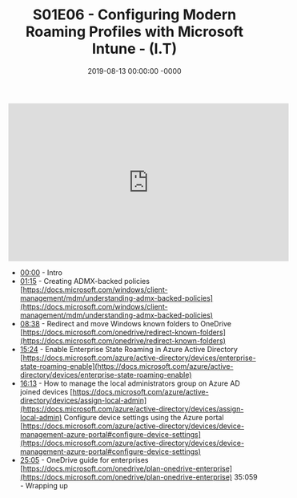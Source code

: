 ﻿---
layout: post
title: "S01E06 - Configuring Modern Roaming Profiles with Microsoft Intune - (I.T)"
date: 2019-08-13 00:00:00 -0000
categories:
---

<iframe loading="lazy" width="560" height="315" src="https://www.youtube.com/embed/SzyQ9QH333Q" title="YouTube video player" frameborder="0" allow="accelerometer; autoplay; clipboard-write; encrypted-media; gyroscope; picture-in-picture" allowfullscreen></iframe>

* [00:00](https://www.youtube.com/watch?v=SzyQ9QH333Q&t=0s) - Intro
* [01:15](https://www.youtube.com/watch?v=SzyQ9QH333Q&t=75s) - Creating ADMX-backed policies
[https://docs.microsoft.com/windows/client-management/mdm/understanding-admx-backed-policies](https://docs.microsoft.com/windows/client-management/mdm/understanding-admx-backed-policies)
* [08:38](https://www.youtube.com/watch?v=SzyQ9QH333Q&t=518s) - Redirect and move Windows known folders to OneDrive
[https://docs.microsoft.com/onedrive/redirect-known-folders](https://docs.microsoft.com/onedrive/redirect-known-folders)
* [15:24](https://www.youtube.com/watch?v=SzyQ9QH333Q&t=924s) - Enable Enterprise State Roaming in Azure Active Directory
[https://docs.microsoft.com/azure/active-directory/devices/enterprise-state-roaming-enable](https://docs.microsoft.com/azure/active-directory/devices/enterprise-state-roaming-enable)
* [16:13](https://www.youtube.com/watch?v=SzyQ9QH333Q&t=973s) - How to manage the local administrators group on Azure AD joined devices
[https://docs.microsoft.com/azure/active-directory/devices/assign-local-admin](https://docs.microsoft.com/azure/active-directory/devices/assign-local-admin)
Configure device settings using the Azure portal
[https://docs.microsoft.com/azure/active-directory/devices/device-management-azure-portal#configure-device-settings](https://docs.microsoft.com/azure/active-directory/devices/device-management-azure-portal#configure-device-settings)
* [25:05](https://www.youtube.com/watch?v=SzyQ9QH333Q&t=1505s) - OneDrive guide for enterprises
[https://docs.microsoft.com/onedrive/plan-onedrive-enterprise](https://docs.microsoft.com/onedrive/plan-onedrive-enterprise)
35:059 - Wrapping up

